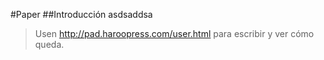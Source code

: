 #Paper
##Introducción
asdsaddsa



> Usen http://pad.haroopress.com/user.html para escribir y ver cómo queda.
